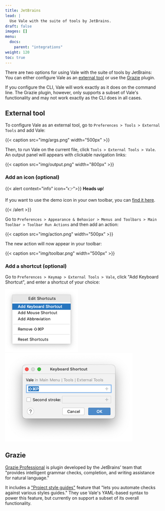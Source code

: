 ```yaml
---
title: JetBrains
lead: |
  Use Vale with the suite of tools by JetBrains.
draft: false
images: []
menu:
  docs:
    parent: "integrations"
weight: 120
toc: true
---
```


There are two options for using Vale with the suite of tools by JetBrains: You
can either configure Vale as an [external tool][1] or use the [Grazie][2]
plugin.

If you configure the CLI, Vale will work exactly as it does on the command line.
The Grazie plugin, however, only supports a subset of Vale's functionality and
may not work exactly as the CLI does in all cases.

## External tool

To configure Vale as an external tool, go to
`Preferences > Tools > External Tools` and add Vale:

{{< caption src="img/args.png" width="500px" >}}

Then, to run Vale on the current file, click `Tools > External Tools > Vale`.
An output panel will appears with clickable navigation links:

{{< caption src="img/output.png" width="800px" >}}

### Add an icon (optional)

{{< alert context="info" icon="👉">}}
**Heads up**!

If you want to use the demo icon in your own toolbar, you can [find it here][1].

[1]: https://avatars.githubusercontent.com/u/32996943?s=200&v=4
{{< /alert >}}

Go to `Preferences > Appearance & Behavior > Menus and Toolbars > Main Toolbar > Toolbar Run Actions` and then add an action:

{{< caption src="img/action.png" width="500px" >}}

The new action will now appear in your toolbar:

{{< caption src="img/toolbar.png" width="500px" >}}

### Add a shortcut (optional)

Go to `Preferences > Keymap > External Tools > Vale`, click
"Add Keyboard Shortcut", and enter a shortcut of your choice:

<div class="row row-cols-2">
  <div class="col">
    <img src="img/menu.png" class="img-fluid h-100">
  </div>
  <div class="col">
    <img src="img/key.png" class="img-fluid h-100">
  </div>
</div>

## Grazie

[Grazie Professional][1] is plugin developed by the JetBrains' team that
"provides intelligent grammar checks, completion, and writing assistance for
natural language."

It includes a ["Project style guides"][3] feature that "lets you automate checks
against various styles guides." They use Vale's YAML-based syntax to power
this feature, but currently on support a subset of its overall functionality.

[1]: https://www.jetbrains.com/help/idea/configuring-third-party-tools.html
[2]: https://plugins.jetbrains.com/plugin/16136-grazie-
[3]: https://plugins.jetbrains.com/plugin/16136-grazie-professional/docs/project-style-guides.html
